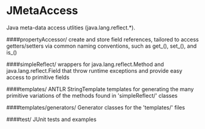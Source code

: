 JMetaAccess
==============

Java meta-data access utlities (java.lang.reflect.*). 

####propertyAccessor/
create and store field references, tailored to access getters/setters via common naming conventions, such as get_(), set_(), and is_()

####simpleReflect/
wrappers for java.lang.reflect.Method and java.lang.reflect.Field that throw runtime exceptions and provide easy access to primitive fields

####templates/
ANTLR StringTemplate templates for generating the many primitive variations of the methods found in 'simpleReflect/' classes

####templates/generators/
Generator classes for the 'templates/' files

####test/
JUnit tests and examples